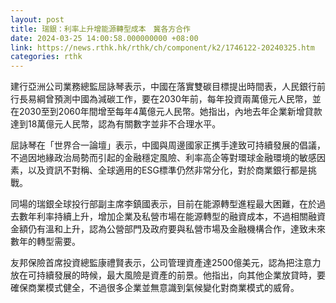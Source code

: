 ```yaml
---
layout: post
title: 瑞銀：利率上升增能源轉型成本　冀各方合作
date: 2024-03-25 14:00:58.000000000 +08:00
link: https://news.rthk.hk/rthk/ch/component/k2/1746122-20240325.htm
categories: rthk
---
```


建行亞洲公司業務總監屈詠琴表示，中國在落實雙碳目標提出時間表，人民銀行前行長易綱曾預測中國為減碳工作，要在2030年前，每年投資兩萬億元人民幣，並在2030至到2060年間增至每年4萬億元人民幣。她指出，內地去年企業新增貸款達到18萬億元人民幣，認為有關數字並非不合理水平。

屈詠琴在「世界合一論壇」表示，中國與周邊國家正㩗手達致可持續發展的倡議，不過因地緣政治局勢而引起的金融穩定風險、利率高企等對環球金融環境的敏感因素，以及資訊不對稱、全球適用的ESG標準仍然非常分化，對於商業銀行都是挑戰。

同場的瑞銀全球投行部副主席李鎮國表示，目前在能源轉型進程最大困難，在於過去數年利率持續上升，增加企業及私營市場在能源轉型的融資成本，不過相關融資金額仍有溫和上升，認為公營部門及政府要與私營市場及金融機構合作，達致未來數年的轉型需要。

友邦保險首席投資總監康禮賢表示，公司管理資產達2500億美元，認為把注意力放在可持續發展的時候，最大風險是資產的前景。他指出，向其他企業放貸時，要確保商業模式健全，不過很多企業並無意識到氣候變化對商業模式的威脅。
